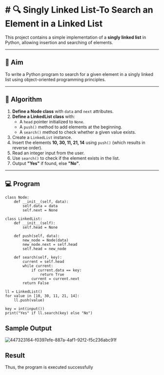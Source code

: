 # # 🔍 Singly Linked List-To Search an Element in a Linked List

This project contains a simple implementation of a **singly linked list** in Python, allowing insertion and searching of elements.

---

## 🎯 Aim

To write a Python program to search for a given element in a singly linked list using object-oriented programming principles.

---

## 🧠 Algorithm

1. **Define a Node class** with `data` and `next` attributes.
2. **Define a LinkedList class** with:
   - A `head` pointer initialized to `None`.
   - A `push()` method to add elements at the beginning.
   - A `search()` method to check whether a given value exists.
3. Create a `LinkedList` instance.
4. Insert the elements **10, 30, 11, 21, 14** using `push()` (which results in reverse order).
5. Read an integer input from the user.
6. Use `search()` to check if the element exists in the list.
7. Output **"Yes"** if found, else **"No"**.

---

## 💻 Program
```
class Node:
    def __init__(self, data):
        self.data = data
        self.next = None

class LinkedList:
    def __init__(self):
        self.head = None

    def push(self, data):
        new_node = Node(data)
        new_node.next = self.head
        self.head = new_node

    def search(self, key):
        current = self.head
        while current:
            if current.data == key:
                return True
            current = current.next
        return False

ll = LinkedList()
for value in [10, 30, 11, 21, 14]:
    ll.push(value)

key = int(input())
print("Yes" if ll.search(key) else "No")
```
## Sample Output
![447323164-f0397efe-887a-4af1-92f2-f5c236abc91f](https://github.com/user-attachments/assets/d8f34da9-17f7-48cf-90b6-e6135e20969f)

## Result
Thus, the program is executed successfully
